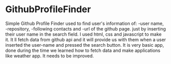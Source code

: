 # GithubProfileFinder
Simple Github Profile Finder used to find user's information of: -user name, -repository, -following contacts and -url of the 
github page. just by inserting their user name in the search field. I used html, css and javascript to make it. It ll fetch 
data from github api and it will provide us with them when a user inserted the user-name and pressed the search button. 
It is very basic app, done during the time we learned how to fetch data and make applications like weather app. 
It needs to be improved.
